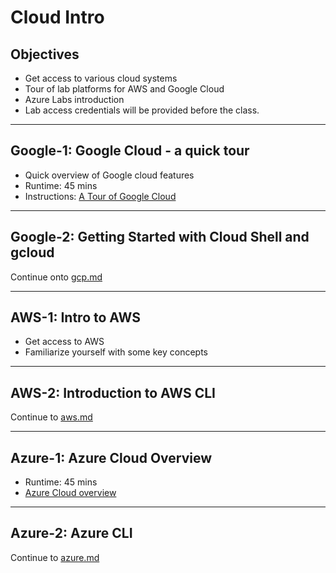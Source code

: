 # Cloud Intro

## Objectives

* Get access to various cloud systems
* Tour of lab platforms for AWS and Google Cloud
* Azure Labs introduction
* Lab access credentials will be provided before the class.

---

## Google-1: Google Cloud - a quick tour

* Quick overview of Google cloud features
* Runtime: 45 mins
* Instructions: [A Tour of Google Cloud](https://www.cloudskillsboost.google/focuses/2794?parent=catalog)

---

## Google-2: Getting Started with Cloud Shell and gcloud

Continue onto [gcp.md](gcp.md)

---

## AWS-1: Intro to AWS

* Get access to AWS
* Familiarize yourself with some key concepts

---

## AWS-2: Introduction to AWS CLI

Continue to [aws.md](aws.md)

---

## Azure-1: Azure Cloud Overview

* Runtime: 45 mins
* [Azure Cloud overview](https://learn.microsoft.com/en-us/training/modules/azure-architecture-fundamentals/)

---

## Azure-2: Azure CLI

Continue to [azure.md](azure.md)